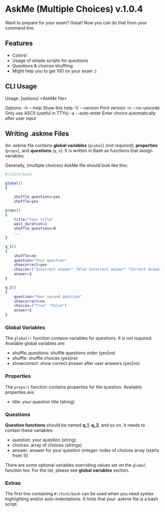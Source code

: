 # AskMe (Multiple Choices) v.1.0.4
Want to prepare for your exam? Great! Now you can do that from your command line.

## Features
- Colors!
- Usage of simple scripts for questions
- Questions & choices shuffling
- Might help you to get 100 on your exam :)

## CLI Usage
Usage: [options] \<AskMe file\>

Options:
	-h   --help          Show this help
	-V   --version       Print version
	-n   --no-unicode    Only use ASCII (useful in TTYs)
	-a   --auto-enter    Enter choice automatically after user input

## Writing .askme Files
An .askme file contains **global variables** (`global`) *(not required)*, **properties** (`props`), and **questions** (`q_n`). It is written in Bash as functions that assign variables.

Generally, (multiple choices) AskMe file should look like this:

```bash
#!/hint/bash

global()
{

	shuffle_questions=yes
	shuffle=yes

props()
{
	title="Your title"
	wait_duration=1
	shuffle_questions=0
	...
}

q_1()
{
	shuffle=no
	question="Your question"
	showcorrect=yes
	choices=("Incorrect answer" "Also incorrect answer" "Correct answer")
	answer=3
}

q_2()
{
	question="Your second question"
	showcorrect=no
	choices=("True" "False")
	answer=1
}
```


### Global Variables
The `global()` function contains variables for questions. It is *not required*. Available global variables are:
- shuffle\_questions: shuffle questions order (yes|no)
- shuffle: shuffle choices (yes|no)
- showcorrect: show correct answer after user answers (yes|no)

### Properties
The `props()` function contains properties for the question. Available properties are:
- title: your question title (string)

### Questions
**Question functions** should be named **q_1**, **q_2**, and so on. It needs to contain these variables:
- question: your question (string)
- choices: array of choices (strings)
- answer: answer for your question (integer: index of choices array (starts from 1))

There are some optional variables overriding values set on the `global` function too. For the list, please see **global variables** section.

### Extras
The first line containing `#!/hint/bash` can be used when you need syntax highlighting and/or auto-indentations. It hints that your .askme file is a bash script.
